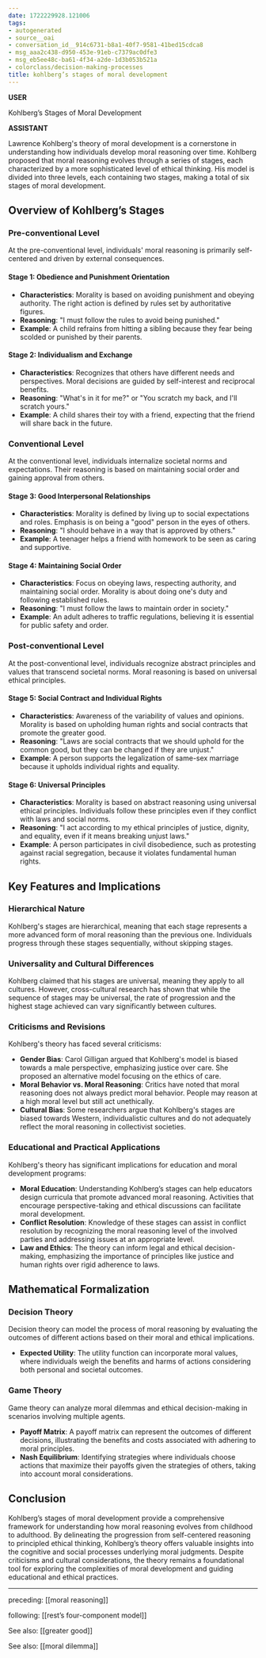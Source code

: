 ```yaml
---
date: 1722229928.121006
tags:
- autogenerated
- source__oai
- conversation_id__914c6731-b8a1-40f7-9581-41bed15cdca8
- msg_aaa2c438-d950-453e-91eb-c7379ac0dfe3
- msg_eb5ee48c-ba61-4f34-a2de-1d3b053b521a
- colorclass/decision-making-processes
title: kohlberg’s stages of moral development
---
```


**USER**

Kohlberg’s Stages of Moral Development


**ASSISTANT**

Lawrence Kohlberg's theory of moral development is a cornerstone in understanding how individuals develop moral reasoning over time. Kohlberg proposed that moral reasoning evolves through a series of stages, each characterized by a more sophisticated level of ethical thinking. His model is divided into three levels, each containing two stages, making a total of six stages of moral development.

## Overview of Kohlberg’s Stages

### Pre-conventional Level
At the pre-conventional level, individuals' moral reasoning is primarily self-centered and driven by external consequences.

#### Stage 1: Obedience and Punishment Orientation
- **Characteristics**: Morality is based on avoiding punishment and obeying authority. The right action is defined by rules set by authoritative figures.
- **Reasoning**: "I must follow the rules to avoid being punished."
- **Example**: A child refrains from hitting a sibling because they fear being scolded or punished by their parents.

#### Stage 2: Individualism and Exchange
- **Characteristics**: Recognizes that others have different needs and perspectives. Moral decisions are guided by self-interest and reciprocal benefits.
- **Reasoning**: "What's in it for me?" or "You scratch my back, and I'll scratch yours."
- **Example**: A child shares their toy with a friend, expecting that the friend will share back in the future.

### Conventional Level
At the conventional level, individuals internalize societal norms and expectations. Their reasoning is based on maintaining social order and gaining approval from others.

#### Stage 3: Good Interpersonal Relationships
- **Characteristics**: Morality is defined by living up to social expectations and roles. Emphasis is on being a "good" person in the eyes of others.
- **Reasoning**: "I should behave in a way that is approved by others."
- **Example**: A teenager helps a friend with homework to be seen as caring and supportive.

#### Stage 4: Maintaining Social Order
- **Characteristics**: Focus on obeying laws, respecting authority, and maintaining social order. Morality is about doing one's duty and following established rules.
- **Reasoning**: "I must follow the laws to maintain order in society."
- **Example**: An adult adheres to traffic regulations, believing it is essential for public safety and order.

### Post-conventional Level
At the post-conventional level, individuals recognize abstract principles and values that transcend societal norms. Moral reasoning is based on universal ethical principles.

#### Stage 5: Social Contract and Individual Rights
- **Characteristics**: Awareness of the variability of values and opinions. Morality is based on upholding human rights and social contracts that promote the greater good.
- **Reasoning**: "Laws are social contracts that we should uphold for the common good, but they can be changed if they are unjust."
- **Example**: A person supports the legalization of same-sex marriage because it upholds individual rights and equality.

#### Stage 6: Universal Principles
- **Characteristics**: Morality is based on abstract reasoning using universal ethical principles. Individuals follow these principles even if they conflict with laws and social norms.
- **Reasoning**: "I act according to my ethical principles of justice, dignity, and equality, even if it means breaking unjust laws."
- **Example**: A person participates in civil disobedience, such as protesting against racial segregation, because it violates fundamental human rights.

## Key Features and Implications

### Hierarchical Nature
Kohlberg's stages are hierarchical, meaning that each stage represents a more advanced form of moral reasoning than the previous one. Individuals progress through these stages sequentially, without skipping stages.

### Universality and Cultural Differences
Kohlberg claimed that his stages are universal, meaning they apply to all cultures. However, cross-cultural research has shown that while the sequence of stages may be universal, the rate of progression and the highest stage achieved can vary significantly between cultures.

### Criticisms and Revisions
Kohlberg's theory has faced several criticisms:
- **Gender Bias**: Carol Gilligan argued that Kohlberg's model is biased towards a male perspective, emphasizing justice over care. She proposed an alternative model focusing on the ethics of care.
- **Moral Behavior vs. Moral Reasoning**: Critics have noted that moral reasoning does not always predict moral behavior. People may reason at a high moral level but still act unethically.
- **Cultural Bias**: Some researchers argue that Kohlberg's stages are biased towards Western, individualistic cultures and do not adequately reflect the moral reasoning in collectivist societies.

### Educational and Practical Applications
Kohlberg's theory has significant implications for education and moral development programs:
- **Moral Education**: Understanding Kohlberg’s stages can help educators design curricula that promote advanced moral reasoning. Activities that encourage perspective-taking and ethical discussions can facilitate moral development.
- **Conflict Resolution**: Knowledge of these stages can assist in conflict resolution by recognizing the moral reasoning level of the involved parties and addressing issues at an appropriate level.
- **Law and Ethics**: The theory can inform legal and ethical decision-making, emphasizing the importance of principles like justice and human rights over rigid adherence to laws.

## Mathematical Formalization

### Decision Theory
Decision theory can model the process of moral reasoning by evaluating the outcomes of different actions based on their moral and ethical implications.
- **Expected Utility**: The utility function can incorporate moral values, where individuals weigh the benefits and harms of actions considering both personal and societal outcomes.

### Game Theory
Game theory can analyze moral dilemmas and ethical decision-making in scenarios involving multiple agents.
- **Payoff Matrix**: A payoff matrix can represent the outcomes of different decisions, illustrating the benefits and costs associated with adhering to moral principles.
- **Nash Equilibrium**: Identifying strategies where individuals choose actions that maximize their payoffs given the strategies of others, taking into account moral considerations.

## Conclusion

Kohlberg’s stages of moral development provide a comprehensive framework for understanding how moral reasoning evolves from childhood to adulthood. By delineating the progression from self-centered reasoning to principled ethical thinking, Kohlberg’s theory offers valuable insights into the cognitive and social processes underlying moral judgments. Despite criticisms and cultural considerations, the theory remains a foundational tool for exploring the complexities of moral development and guiding educational and ethical practices.


---

preceding: [[moral reasoning]]  


following: [[rest’s four-component model]]

See also: [[greater good]]


See also: [[moral dilemma]]